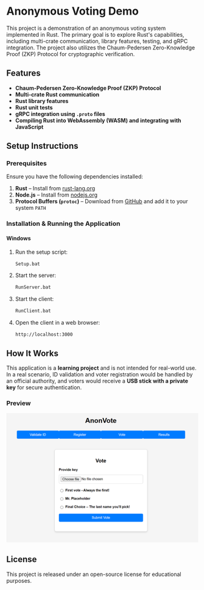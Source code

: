 # Anonymous Voting Demo

This project is a demonstration of an anonymous voting system implemented in Rust. The primary goal is to explore Rust's capabilities, including multi-crate communication, library features, testing, and gRPC integration. The project also utilizes the Chaum-Pedersen Zero-Knowledge Proof (ZKP) Protocol for cryptographic verification.

## Features
- **Chaum-Pedersen Zero-Knowledge Proof (ZKP) Protocol**
- **Multi-crate Rust communication**
- **Rust library features**
- **Rust unit tests**
- **gRPC integration using `.proto` files**
- **Compiling Rust into WebAssembly (WASM) and integrating with JavaScript**

## Setup Instructions

### Prerequisites
Ensure you have the following dependencies installed:

1. **Rust** – Install from [rust-lang.org](https://www.rust-lang.org/tools/install)
2. **Node.js** – Install from [nodejs.org](https://nodejs.org/en/download)
3. **Protocol Buffers (`protoc`)** – Download from [GitHub](https://github.com/protocolbuffers/protobuf/releases) and add it to your system `PATH`

### Installation & Running the Application

#### Windows
1. Run the setup script:
   ```sh
   Setup.bat
   ```
2. Start the server:
   ```sh
   RunServer.bat
   ```
3. Start the client:
   ```sh
   RunClient.bat
   ```
4. Open the client in a web browser:
   ```
   http://localhost:3000
   ```

## How It Works
This application is a **learning project** and is not intended for real-world use. In a real scenario, ID validation and voter registration would be handled by an official authority, and voters would receive a **USB stick with a private key** for secure authentication.

### Preview
![Voting Screen](images/VoteScreen.png)

## License
This project is released under an open-source license for educational purposes.

